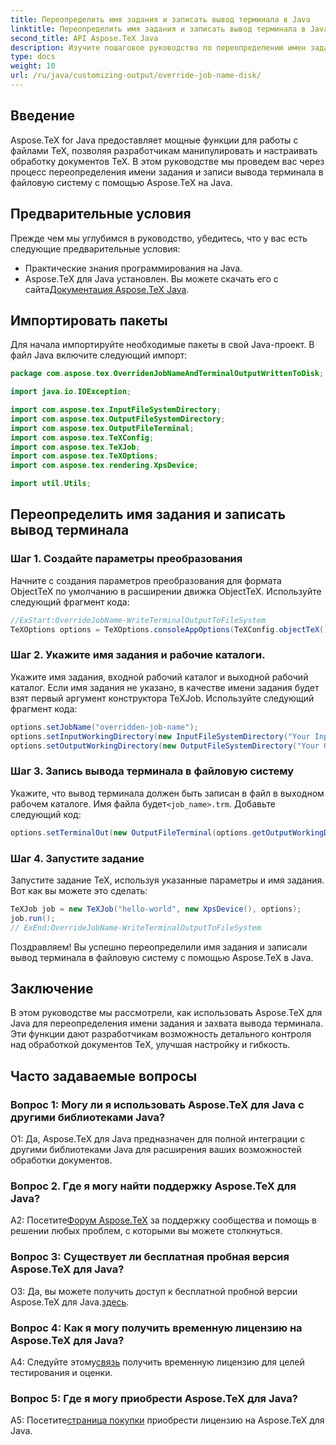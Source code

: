 ```yaml
---
title: Переопределить имя задания и записать вывод терминала в Java
linktitle: Переопределить имя задания и записать вывод терминала в Java
second_title: API Aspose.TeX Java
description: Изучите пошаговое руководство по переопределению имен заданий и написанию вывода терминала с помощью Aspose.TeX для Java. Улучшите обработку документов с помощью мощных возможностей настройки.
type: docs
weight: 10
url: /ru/java/customizing-output/override-job-name-disk/
---
```

## Введение

Aspose.TeX for Java предоставляет мощные функции для работы с файлами TeX, позволяя разработчикам манипулировать и настраивать обработку документов TeX. В этом руководстве мы проведем вас через процесс переопределения имени задания и записи вывода терминала в файловую систему с помощью Aspose.TeX на Java.

## Предварительные условия

Прежде чем мы углубимся в руководство, убедитесь, что у вас есть следующие предварительные условия:

- Практические знания программирования на Java.
-  Aspose.TeX для Java установлен. Вы можете скачать его с сайта[Документация Aspose.TeX Java](https://reference.aspose.com/tex/java/).

## Импортировать пакеты

Для начала импортируйте необходимые пакеты в свой Java-проект. В файл Java включите следующий импорт:

```java
package com.aspose.tex.OverridenJobNameAndTerminalOutputWrittenToDisk;

import java.io.IOException;

import com.aspose.tex.InputFileSystemDirectory;
import com.aspose.tex.OutputFileSystemDirectory;
import com.aspose.tex.OutputFileTerminal;
import com.aspose.tex.TeXConfig;
import com.aspose.tex.TeXJob;
import com.aspose.tex.TeXOptions;
import com.aspose.tex.rendering.XpsDevice;

import util.Utils;
```

## Переопределить имя задания и записать вывод терминала

### Шаг 1. Создайте параметры преобразования

Начните с создания параметров преобразования для формата ObjectTeX по умолчанию в расширении движка ObjectTeX. Используйте следующий фрагмент кода:

```java
//ExStart:OverrideJobName-WriteTerminalOutputToFileSystem
TeXOptions options = TeXOptions.consoleAppOptions(TeXConfig.objectTeX());
```

### Шаг 2. Укажите имя задания и рабочие каталоги.

Укажите имя задания, входной рабочий каталог и выходной рабочий каталог. Если имя задания не указано, в качестве имени задания будет взят первый аргумент конструктора TeXJob. Используйте следующий фрагмент кода:

```java
options.setJobName("overridden-job-name");
options.setInputWorkingDirectory(new InputFileSystemDirectory("Your Input Directory"));
options.setOutputWorkingDirectory(new OutputFileSystemDirectory("Your Output Directory"));
```

### Шаг 3. Запись вывода терминала в файловую систему

 Укажите, что вывод терминала должен быть записан в файл в выходном рабочем каталоге. Имя файла будет`<job_name>.trm`. Добавьте следующий код:

```java
options.setTerminalOut(new OutputFileTerminal(options.getOutputWorkingDirectory()));
```

### Шаг 4. Запустите задание

Запустите задание TeX, используя указанные параметры и имя задания. Вот как вы можете это сделать:

```java
TeXJob job = new TeXJob("hello-world", new XpsDevice(), options);
job.run();
// ExEnd:OverrideJobName-WriteTerminalOutputToFileSystem
```

Поздравляем! Вы успешно переопределили имя задания и записали вывод терминала в файловую систему с помощью Aspose.TeX в Java.

## Заключение

В этом руководстве мы рассмотрели, как использовать Aspose.TeX для Java для переопределения имени задания и захвата вывода терминала. Эти функции дают разработчикам возможность детального контроля над обработкой документов TeX, улучшая настройку и гибкость.

## Часто задаваемые вопросы

### Вопрос 1: Могу ли я использовать Aspose.TeX для Java с другими библиотеками Java?

О1: Да, Aspose.TeX для Java предназначен для полной интеграции с другими библиотеками Java для расширения ваших возможностей обработки документов.

### Вопрос 2. Где я могу найти поддержку Aspose.TeX для Java?

 A2: Посетите[Форум Aspose.TeX](https://forum.aspose.com/c/tex/47) за поддержку сообщества и помощь в решении любых проблем, с которыми вы можете столкнуться.

### Вопрос 3: Существует ли бесплатная пробная версия Aspose.TeX для Java?

 О3: Да, вы можете получить доступ к бесплатной пробной версии Aspose.TeX для Java.[здесь](https://releases.aspose.com/).

### Вопрос 4: Как я могу получить временную лицензию на Aspose.TeX для Java?

 A4: Следуйте этому[связь](https://purchase.aspose.com/temporary-license/) получить временную лицензию для целей тестирования и оценки.

### Вопрос 5: Где я могу приобрести Aspose.TeX для Java?

 A5: Посетите[страница покупки](https://purchase.aspose.com/buy) приобрести лицензию на Aspose.TeX для Java.